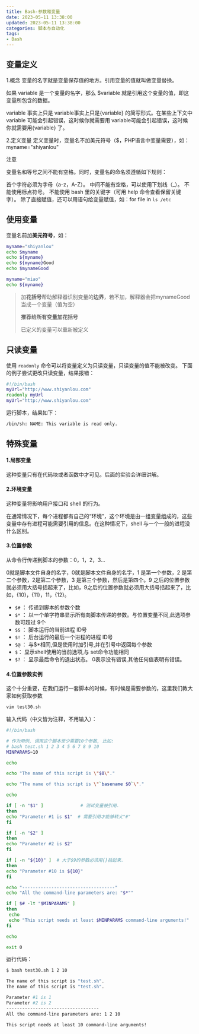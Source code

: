 ```yaml
---
title: Bash-参数和变量
date: 2023-05-11 13:38:00
updated: 2023-05-11 13:38:00
categories: 脚本与自动化
tags:
- Bash
---
```


## 变量定义

1.概念
变量的名字就是变量保存值的地方。引用变量的值就叫做变量替换。

如果 variable 是一个变量的名字，那么 $variable 就是引用这个变量的值，即这变量所包含的数据。

variable 事实上只是 variable事实上只是{variable} 的简写形式。在某些上下文中 variable 可能会引起错误，这时候你就需要用 variable可能会引起错误，这时候你就需要用{variable} 了。

2.定义变量
定义变量时，变量名不加美元符号（$，PHP语言中变量需要），如： myname="shiyanlou"

注意

变量名和等号之间不能有空格。同时，变量名的命名须遵循如下规则：

首个字符必须为字母（a-z，A-Z）。
中间不能有空格，可以使用下划线（_）。
不能使用标点符号。
不能使用 bash 里的关键字（可用 help 命令查看保留关键字）。
除了直接赋值，还可以用语句给变量赋值，如：for file in `ls /etc`

<!-- more -->

## 使用变量

变量名前加**美元符号**，如：

```sh
myname="shiyanlou"
echo $myname
echo ${myname}
echo ${myname}Good
echo $mynameGood

myname="miao"
echo ${myname}
```

> 加**花括号**帮助解释器识别变量的**边界**，若不加，解释器会把mynameGood当成一个变量（值为空）
>
> **推荐给所有变量加花括号**
>
> 已定义的变量可以重新被定义

## 只读变量

使用 `readonly` 命令可以将变量定义为只读变量，只读变量的值不能被改变。 下面的例子尝试更改只读变量，结果报错：

```sh
#!/bin/bash
myUrl="http://www.shiyanlou.com"
readonly myUrl
myUrl="http://www.shiyanlou.com"
```

运行脚本，结果如下：

```sh
/bin/sh: NAME: This variable is read only.
```

## 特殊变量

#### 1.局部变量

这种变量只有在代码块或者函数中才可见。后面的实验会详细讲解。

#### 2.环境变量

这种变量将影响用户接口和 shell 的行为。

在通常情况下，每个进程都有自己的“环境”，这个环境是由一组变量组成的，这些变量中存有进程可能需要引用的信息。在这种情况下，shell 与一个一般的进程没什么区别。

#### 3.位置参数

从命令行传递到脚本的参数：0，1，2，3...

0就是脚本文件自身的名字，0就是脚本文件自身的名字，1 是第一个参数，2 是第二个参数，2是第二个参数，3 是第三个参数，然后是第四个。9 之后的位置参数就必须用大括号括起来了，比如，9之后的位置参数就必须用大括号括起来了，比如，{10}，{11}，11，{12}。

* `$#` ： 传递到脚本的参数个数
* `$*` ： 以一个单字符串显示所有向脚本传递的参数。与位置变量不同,此选项参数可超过 9个
* `$$` ： 脚本运行的当前进程 ID号
* `$!` ： 后台运行的最后一个进程的进程 ID号
* `$@` ： 与$*相同,但是使用时加引号,并在引号中返回每个参数
* `$`： 显示shell使用的当前选项,与 set命令功能相同
* `$?` ： 显示最后命令的退出状态。 0表示没有错误,其他任何值表明有错误。

#### 4.位置参数实例

这个十分重要，在我们运行一套脚本的时候，有时候是需要参数的，这里我们教大家如何获取参数

```sh
vim test30.sh
```

输入代码（中文皆为注释，不用输入）：

```sh
#!/bin/bash

# 作为用例, 调用这个脚本至少需要10个参数, 比如:
# bash test.sh 1 2 3 4 5 6 7 8 9 10
MINPARAMS=10

echo

echo "The name of this script is \"$0\"."

echo "The name of this script is \"`basename $0`\"."

echo

if [ -n "$1" ]              # 测试变量被引用.
then
echo "Parameter #1 is $1"  # 需要引用才能够转义"#"
fi

if [ -n "$2" ]
then
echo "Parameter #2 is $2"
fi

if [ -n "${10}" ]  # 大于$9的参数必须用{}括起来.
then
echo "Parameter #10 is ${10}"
fi

echo "-----------------------------------"
echo "All the command-line parameters are: "$*""

if [ $# -lt "$MINPARAMS" ]
then
 echo
 echo "This script needs at least $MINPARAMS command-line arguments!"
fi

echo

exit 0
```

运行代码：

```sh
$ bash test30.sh 1 2 10

The name of this script is "test.sh".
The name of this script is "test.sh".

Parameter #1 is 1
Parameter #2 is 2
-----------------------------------
All the command-line parameters are: 1 2 10

This script needs at least 10 command-line arguments!
```
